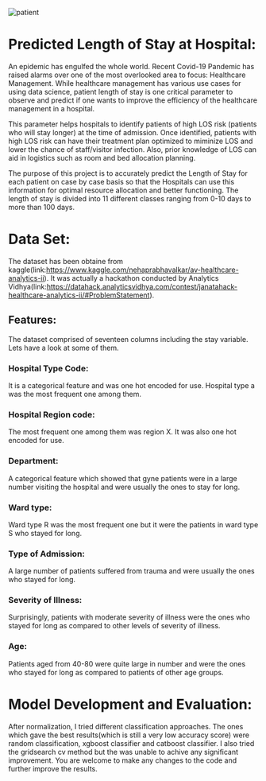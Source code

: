 ![patient](https://user-images.githubusercontent.com/50501366/95576377-c80b3480-0a49-11eb-81fd-971b22e697d8.jpg)

# Predicted Length of Stay at Hospital:
An epidemic has engulfed the whole world. Recent Covid-19 Pandemic has raised alarms over one of the most overlooked area to focus: Healthcare Management. While healthcare management has various use cases for using data science, patient length of stay is one critical parameter to observe and predict if one wants to improve the efficiency of the healthcare management in a hospital.

This parameter helps hospitals to identify patients of high LOS risk (patients who will stay longer) at the time of admission. Once identified, patients with high LOS risk can have their treatment plan optimized to miminize LOS and lower the chance of staff/visitor infection. Also, prior knowledge of LOS can aid in logistics such as room and bed allocation planning.

The purpose of this project is to accurately predict the Length of Stay for each patient on case by case basis so that the Hospitals can use this information for optimal resource allocation and better functioning. The length of stay is divided into 11 different classes ranging from 0-10 days to more than 100 days.
# Data Set:
The dataset has been obtaine from kaggle(link:https://www.kaggle.com/nehaprabhavalkar/av-healthcare-analytics-ii). It was actually a hackathon conducted by Analytics Vidhya(link:https://datahack.analyticsvidhya.com/contest/janatahack-healthcare-analytics-ii/#ProblemStatement).
## Features: 
The dataset comprised of seventeen columns including the stay variable. Lets have a look at some of them.
### Hospital Type Code:
It is a categorical feature and was one hot encoded for use. Hospital type a was the most frequent one among them.
### Hospital Region code:
The most frequent one among them was region X. It was also one hot encoded for use.
### Department:
A categorical feature which showed that gyne patients were in a large number visiting the hospital and were usually the ones to stay for long.
### Ward type:
Ward type R was the most frequent one but it were the patients in ward type S who stayed for long.
### Type of Admission:
A large number of patients suffered from trauma and were usually the ones who stayed for long.
### Severity of Illness:
Surprisingly, patients with moderate severity of illness were the ones who stayed for long as compared to other levels of severity of illness.
### Age:
Patients aged from 40-80 were quite large in number and were the ones who stayed for long as compared to patients of other age groups.

# Model Development and Evaluation:
After normalization, I tried different classification approaches. The ones which gave the best results(which is still a very low accuracy score) were random classification, xgboost classifier and catboost classifier. I also tried the gridsearch cv method but the was unable to achive any significant improvement. You are welcome to make any changes to the code and further improve the results.
